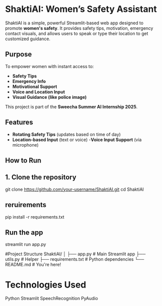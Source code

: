 #  ShaktiAI: Women’s Safety Assistant

ShaktiAI is a simple, powerful Streamlit-based web app designed to promote **women's safety**. It provides safety tips, motivation, emergency contact visuals, and allows users to speak or type their location to get customized guidance.


## Purpose

To empower women with instant access to:
- **Safety Tips**
- **Emergency Info**
- **Motivational Support**
- **Voice and Location Input**
- **Visual Guidance (like police image)**

This project is part of the **Sweecha Summer AI Internship 2025**.



## Features

- **Rotating Safety Tips** (updates based on time of day)
- **Location-based Input** (text or voice)
-**Voice Input Support** (via microphone)

## How to Run

## 1. Clone the repository

git clone https://github.com/your-username/ShaktiAI.git
cd ShaktiAI

## reruirements
pip install -r requirements.txt

## Run the app
streamlit run app.py


#Project Structure
 ShaktiAI/
│
├── app.py                  # Main Streamlit app
├── utils.py                #  Helper 
├── requirements.txt        # Python dependencies
└── README.md               # You're here!


# Technologies Used
Python
Streamlit
 SpeechRecognition
 PyAudio

